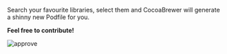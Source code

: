 Search your favourite libraries, select them and CocoaBrewer will generate a shinny new Podfile for you.

**Feel free to contribute!**

![approve](http://i.imgur.com/s7d7A.gif)
